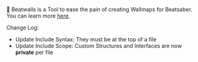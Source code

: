 👻 Beatwalls is a Tool to ease the pain of creating Wallmaps for Beatsaber.
You can learn more [here](https://spooky.moe/beatwalls).

Change Log:
- Update Include Syntax: They must be at the top of a file
- Update Include Scope: Custom Structures and Interfaces are now **private** per file